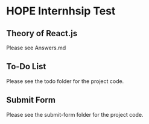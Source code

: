 # HOPE Internhsip Test


## Theory of React.js
Please see Answers.md

## To-Do List
Please see the todo folder for the project code.
## Submit Form
Please see the submit-form folder for the project code.

